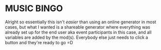 # MUSIC BINGO

Alright so essentially this isn't <i>easier</i> than using an online generator in most cases, but what I wanted is a shareable generator where everything was already set up for the end user aka event participants in this case, and all variables are added by the mod(s). 
Everybody else just needs to click a button and they're ready to go =D 
